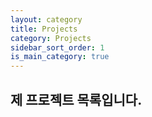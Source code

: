 ```yaml
---
layout: category
title: Projects
category: Projects
sidebar_sort_order: 1
is_main_category: true
---
```


## 제 프로젝트 목록입니다.
